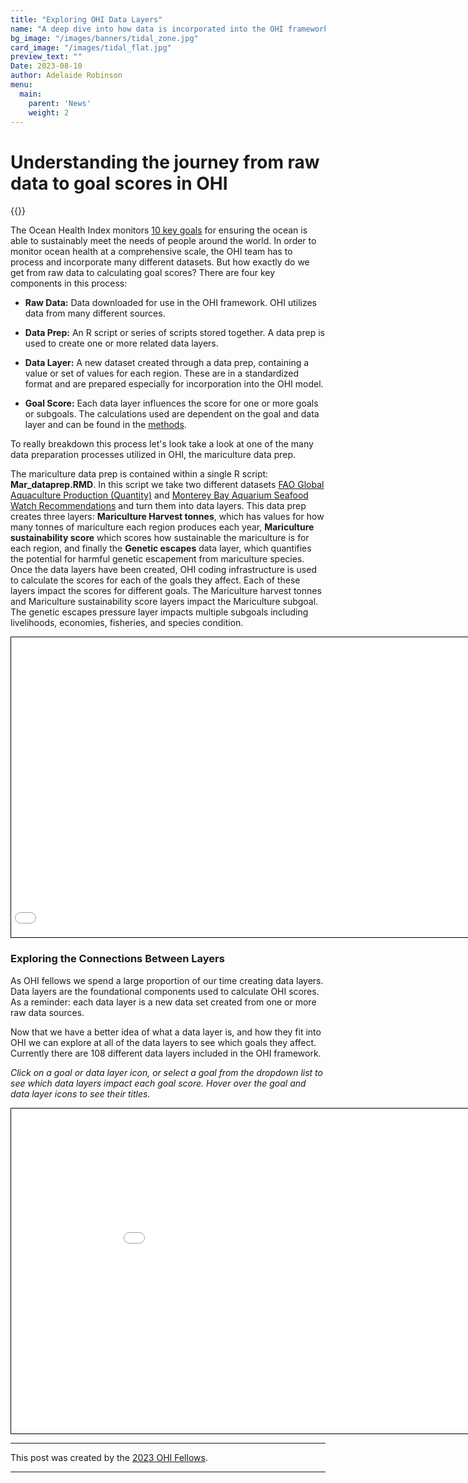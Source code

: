```yaml
---
title: "Exploring OHI Data Layers"
name: "A deep dive into how data is incorporated into the OHI framework"
bg_image: "/images/banners/tidal_zone.jpg"
card_image: "/images/tidal_flat.jpg"
preview_text: ""
Date: 2023-08-10
author: Adelaide Robinson
menu:
  main:
    parent: 'News'
    weight: 2
---
```


# Understanding the journey from raw data to goal scores in OHI

{{<newsHead>}}

The Ocean Health Index monitors [10 key goals](https://oceanhealthindex.org/goals/) for ensuring the ocean is able to sustainably meet the needs of people around the world. In order to monitor ocean health at a comprehensive scale, the OHI team has to process and incorporate many different datasets. But how exactly do we get from raw data to calculating goal scores? There are four key components in this process:

-   **Raw Data:** Data downloaded for use in the OHI framework. OHI utilizes data from many different sources.

-   **Data Prep:** An R script or series of scripts stored together. A data prep is used to create one or more related data layers.

-   **Data Layer:** A new dataset created through a data prep, containing a value or set of values for each region. These are in a standardized format and are prepared especially for incorporation into the OHI model.

-   **Goal Score:** Each data layer influences the score for one or more goals or subgoals. The calculations used are dependent on the goal and data layer and can be found in the [methods](https://oceanhealthindex.org/images/htmls/Supplement.html#6_Goal_models_and_data).

To really breakdown this process let's look take a look at one of the many data preparation processes utilized in OHI, the mariculture data prep.

The mariculture data prep is contained within a single R script: **Mar_dataprep.RMD**. In this script we take two different datasets [FAO Global Aquaculture Production (Quantity)](https://www.fao.org/fishery/statistics-query/en/aquaculture/aquaculture_quantity) and [Monterey Bay Aquarium Seafood Watch Recommendations](https://www.seafoodwatch.org/) and turn them into data layers. This data prep creates three layers: **Mariculture Harvest tonnes**, which has values for how many tonnes of mariculture each region produces each year, **Mariculture sustainability score** which scores how sustainable the mariculture is for each region, and finally the **Genetic escapes** data layer, which quantifies the potential for harmful genetic escapement from mariculture species. Once the data layers have been created, OHI coding infrastructure is used to calculate the scores for each of the goals they affect. Each of these layers impact the scores for different goals. The Mariculture harvest tonnes and Mariculture sustainability score layers impact the Mariculture subgoal. The genetic escapes pressure layer impacts multiple subgoals including livelihoods, economies, fisheries, and species condition.

<div style="width: 850px; overflow: hidden; border: 1px solid #000;">
  <iframe seamless src="/images/layers_blog/mar_connections.html" width="1000" height="500" style="margin-left: -150px; margin-right: -500px; margin-top: -20px; border: none;" scrolling="no"></iframe>
</div>

### Exploring the Connections Between Layers

As OHI fellows we spend a large proportion of our time creating data layers. Data layers are the foundational components used to calculate OHI scores. As a reminder: each data layer is a new data set created from one or more raw data sources.

Now that we have a better idea of what a data layer is, and how they fit into OHI we can explore at all of the data layers to see which goals they affect. Currently there are 108 different data layers included in the OHI framework.

*Click on a goal or data layer icon, or select a goal from the dropdown list to see which data layers impact each goal score. Hover over the goal and data layer icons to see their titles.*

<div style="width: 950px; overflow: hidden; border: 1px solid #000;">
  <iframe seamless src="/images/layers_blog/layer_connections.html" width="1000" height="570" style="margin-left: -20px; margin-right: -500px; margin-top: -60px; margin-bottom: 10px; border: none;" scrolling="no"></iframe>
</div>

------------------------------------------------------------------------

This post was created by the [2023 OHI Fellows](https://oceanhealthindex.org/about/ohifellows/).

------------------------------------------------------------------------
